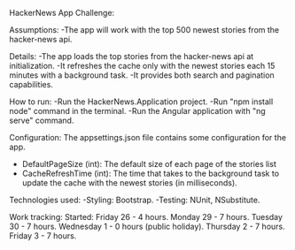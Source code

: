 HackerNews App Challenge:

Assumptions:
-The app will work with the top 500 newest stories from the hacker-news api.

Details:
-The app loads the top stories from the hacker-news api at initialization.
-It refreshes the cache only with the newest stories each 15 minutes with a background task.
-It provides both search and pagination capabilities.

How to run:
-Run the HackerNews.Application project.
-Run "npm install node" command in the terminal.
-Run the Angular application with "ng serve" command.

Configuration:
The appsettings.json file contains some configuration for the app.
- DefaultPageSize (int): The default size of each page of the stories list
- CacheRefreshTime (int):  The time that takes to the background task to update the cache with the newest stories (in milliseconds).

Technologies used:
-Styling: Bootstrap.
-Testing: NUnit, NSubstitute.

Work tracking:
Started: Friday 26 - 4 hours.
Monday 29 - 7 hours.
Tuesday 30 - 7 hours.
Wednesday 1 - 0 hours (public holiday).
Thursday 2 - 7 hours.
Friday 3 - 7 hours.
